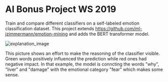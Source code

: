 # AI Bonus Project WS 2019

Train and compare different classifiers on a self-labeled emotion classification dataset. This project extends https://github.com/ml-jzimmermann/emotion-mining and adds the BERT transformer model.

![explanation_image](https://github.com/ml-jzimmermann/ai_bonus_19/blob/master/images/lstm_explanation.png)

This picture shows an effort to make the reasoning of the classifier visible. Green words positively influenced the prediction while red ones had negative impact. In that example, the model is conncting the words "why", "liver" and "damage" with the emotional category "fear" which makes some sense.
